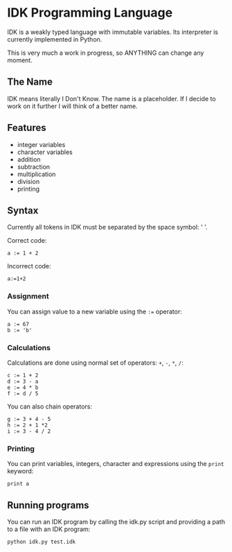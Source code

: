 ﻿# IDK Programming Language

IDK is a weakly typed language with immutable variables. Its interpreter is currently implemented in Python.

This is very much a work in progress, so ANYTHING can change any moment.

## The Name

IDK means literally I Don't Know. The name is a placeholder. If I decide to work on it further I will think of a better name.

## Features

- integer variables
- character variables
- addition
- subtraction
- multiplication
- division
- printing

## Syntax

Currently all tokens in IDK must be separated by the space symbol: ' '.

Correct code:
```
a := 1 + 2
```

Incorrect code:
```
a:=1+2
```
### Assignment

You can assign value to a new variable using the `:=` operator:
```
a := 67
b := 'b'
```

### Calculations

Calculations are done using normal set of operators: `+`, `-`, `*`, `/`:
```
c := 1 + 2
d := 3 - a
e := 4 * b
f := d / 5
```

You can also chain operators:
```
g := 3 + 4 - 5
h := 2 + 1 *2
i := 3 - 4 / 2
```

### Printing

You can print variables, integers, character and expressions using the `print` keyword:
```
print a
```

## Running programs

You can run an IDK program by calling the idk.py script and providing a path to a file with an IDK program:
```bash
python idk.py test.idk
```
